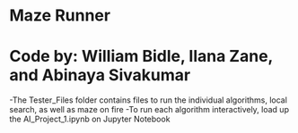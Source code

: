 # Maze Runner
# Code by: William Bidle, Ilana Zane, and Abinaya Sivakumar

-The Tester_Files folder contains files to run the individual algorithms, local search, as well as maze on fire
-To run each algorithm interactively, load up the AI_Project_1.ipynb on Jupyter Notebook
